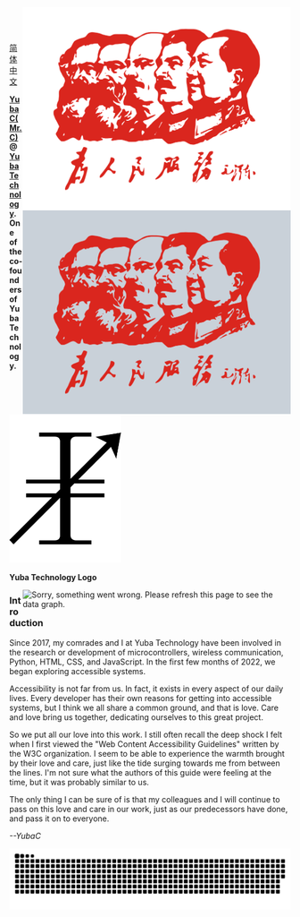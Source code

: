 <img align="right" alt="Serve the people!" width="480px" title="Serve the people!" src="images/serve-the-people.svg#gh-light-mode-only"><br>

<img align="right" alt="Serve the people!" width="480px" title="Serve the people!" src="images/serve-the-people-night.svg#gh-dark-mode-only"><br>

[简体中文](./README.md)

**[YubaC(Mr.C)](https://www.github.com/YubaC)@[Yuba Technology](https://www.github.com/Yuba-Technology). One of the co-founders of Yuba Technology.**

<picture>
  <source media="(prefers-color-scheme: dark)" srcset="images/logo-night.svg">
  <source media="(prefers-color-scheme: light)" srcset="images/logo.svg">
  <img width="200px" alt="Yuba Technology logo" src="images/logo.svg">
</picture>

**Yuba Technology Logo**

<img align="right" alt="Sorry, something went wrong. Please refresh this page to see the data graph." width="480px" title="Metrics-img" src="https://metrics.lecoq.io/YubaC?template=classic&base=header%2C%20activity%2C%20community%2C%20repositories%2C%20metadata&base.indepth=false&base.hireable=false&base.skip=false&config.timezone=Asia%2FShanghai">

### Introduction

Since 2017, my comrades and I at Yuba Technology have been involved in the research or development of microcontrollers, wireless communication, Python, HTML, CSS, and JavaScript. In the first few months of 2022, we began exploring accessible systems.

Accessibility is not far from us. In fact, it exists in every aspect of our daily lives. Every developer has their own reasons for getting into accessible systems, but I think we all share a common ground, and that is love. Care and love bring us together, dedicating ourselves to this great project.

So we put all our love into this work. I still often recall the deep shock I felt when I first viewed the "Web Content Accessibility Guidelines" written by the W3C organization. I seem to be able to experience the warmth brought by their love and care, just like the tide surging towards me from between the lines. I'm not sure what the authors of this guide were feeling at the time, but it was probably similar to us.

The only thing I can be sure of is that my colleagues and I will continue to pass on this love and care in our work, just as our predecessors have done, and pass it on to everyone.

_--YubaC_

<picture>
  <source media="(prefers-color-scheme: dark)" srcset="[github-snake-dark.svg](https://raw.githubusercontent.com/YubaC/YubaC/sanke-animation/github-contribution-grid-snake-dark.svg)">
  <source media="(prefers-color-scheme: light)" srcset="[github-snake.svg](https://raw.githubusercontent.com/YubaC/YubaC/sanke-animation/github-contribution-grid-snake.svg)">
  <img alt="github-snake" src="https://raw.githubusercontent.com/YubaC/YubaC/sanke-animation/github-contribution-grid-snake.svg">
</picture>

<!---
YubaC/YubaC is a ✨ special ✨ repository because its `README.md` (this file) appears on your GitHub profile.
You can click the Preview link to take a look at your changes.
--->
